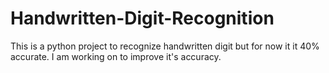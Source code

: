# Handwritten-Digit-Recognition
This is a python project to recognize handwritten digit but for now it it 40% accurate. I am working on to improve it's accuracy.
